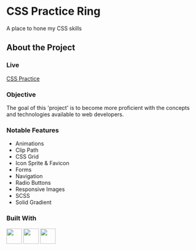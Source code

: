 # CSS Practice Ring

A place to hone my CSS skills

## About the Project

### Live

<a href='https://erreurdesyntaxe.github.io/practice-css/'>CSS Practice</a>

### Objective

The goal of this 'project' is to become more proficient with the concepts and technologies available to web developers.

### Notable Features

- Animations
- Clip Path
- CSS Grid
- Icon Sprite & Favicon
- Forms
- Navigation
- Radio Buttons
- Responsive Images
- SCSS
- Solid Gradient

### Built With

<img src='./README/html5-logo.svg' style='width:40px; height: 40px' >
<img src='./README/css3-logo.svg' style='width:40px; height: 40px' >
<img src='./README/javascript-logo.svg' style='width:40px; height: 40px' >
<!-- <img src='./README/webpack-logo.svg' style='width:40px; height: 40px' > -->
<!-- <img src='./README/parcel.ico' style='width:40px; height: 40px' > -->
